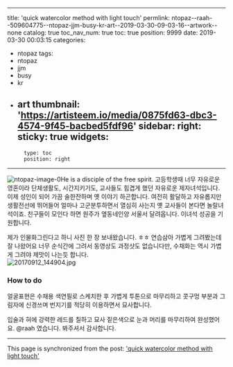 
---
title: 'quick watercolor method with light touch'
permlink: ntopaz--raah--509604775--ntopaz-jjm-busy-kr-art--2019-03-30-09-03-16--artwork--none
catalog: true
toc_nav_num: true
toc: true
position: 9999
date: 2019-03-30 00:03:15
categories:
- ntopaz
tags:
- ntopaz
- jjm
- busy
- kr
- art
thumbnail: 'https://artisteem.io/media/0875fd63-dbc3-4574-9f45-bacbed5fdf96'
sidebar:
    right:
        sticky: true
widgets:
    -
        type: toc
        position: right
---


![ntopaz-image-0](https://artisteem.io/media/0875fd63-dbc3-4574-9f45-bacbed5fdf96)He is a disciple of the free spirit.
고등학생때 너무 자유로운 영혼이라 단체생활도, 시간지키기도, 교사들도 힘겹게 했던 자유로운 제자녀석입니다. 
이제 성인이 되어 가끔 술한잔하며 옛 이야기 하곤합니다.
 여전히 활달하고 자유롭지만 생활전선에 뛰어들어 얼마나 고군분투하면서 열심히 사는지
옛 교사들이 본다면 놀랄녀석이죠. 
친구들이 모인다 하면 원주가 옆동네인양 서울서 달려옵니다. 이녀석 성공을 기원합니다. 

제가 인물화그린다고 하니 사진 한 장 보내왔습니다. ㅎㅎ
연습삼아 가볍게 그려봤는데 잘 나왔어요
너무 순식간에 그려서 동영상도 과정샷도 없습니다만,
수채화는 역시 가볍게 그려야 제맛이 나는듯 합니다.  
![20170912_144904.jpg](https://cdn.steemitimages.com/DQmfTyyzrMbue7AktV67sdqpUwpSwGQRmLGM1qyBR6BKhzx/20170912_144904.jpg)
### How to do

얼굴표현은 수채용 색연필로 스케치한 후 가볍게 투톤으로 마무리하고 
콧구멍 부분과 그림자에 신경쓰며 번지기를 적당히 이용하면서 묘사합니다.

입술과 혀에 강력한 레드를 칠하고 묘사
짙은색으로 눈과 머리를 마무리하여 완성했어요. 
@raah 였습니다.
봐주셔서 감사합니다.  

- - -

This page is synchronized from the post: ['quick watercolor method with light touch'](https://steemit.com/@raah/ntopaz--raah--509604775--ntopaz-jjm-busy-kr-art--2019-03-30-09-03-16--artwork--none)

